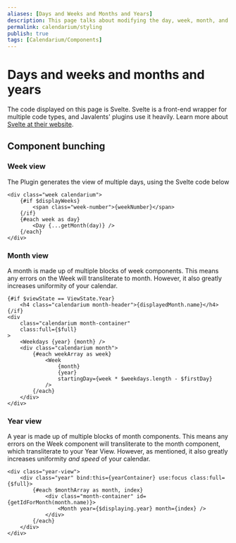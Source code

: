 ```yaml
---
aliases: [Days and Weeks and Months and Years]
description: This page talks about modifying the day, week, month, and year
permalink: calendarium/styling
publish: true
tags: [Calendarium/Components]
---
```


# Days and weeks and months and years

The code displayed on this page is Svelte. Svelte is a front-end wrapper for multiple code types, and Javalents' plugins use it heavily. Learn more about [Svelte at their website](https://svelte.dev/blog/write-less-code).

## Component bunching

### Week view

The Plugin generates the view of multiple days, using the Svelte code below

```svelte
<div class="week calendarium">
    {#if $displayWeeks}
        <span class="week-number">{weekNumber}</span>
    {/if}
    {#each week as day}
        <Day {...getMonth(day)} />
    {/each}
</div>
```

### Month view

A month is made up of multiple blocks of week components. This means any errors on the Week will transliterate to month. However, it also greatly increases uniformity of your calendar.

```svelte
{#if $viewState == ViewState.Year}
    <h4 class="calendarium month-header">{displayedMonth.name}</h4>
{/if}
<div
    class="calendarium month-container"
    class:full={$full}
>
    <Weekdays {year} {month} />
    <div class="calendarium month">
        {#each weekArray as week}
            <Week
                {month}
                {year}
                startingDay={week * $weekdays.length - $firstDay}
            />
        {/each}
    </div>
</div>
```

### Year view

A year is made up of multiple blocks of month components. This means any errors on the Week component will transliterate to the month component, which transliterate to your Year View. However, as mentioned, it also greatly increases uniformity *and speed* of your calendar.

```svelte
<div class="year-view">
    <div class="year" bind:this={yearContainer} use:focus class:full={$full}>
        {#each $monthArray as month, index}
            <div class="month-container" id={getIdForMonth(month.name)}>
                <Month year={$displaying.year} month={index} />
            </div>
        {/each}
    </div>
</div>
```